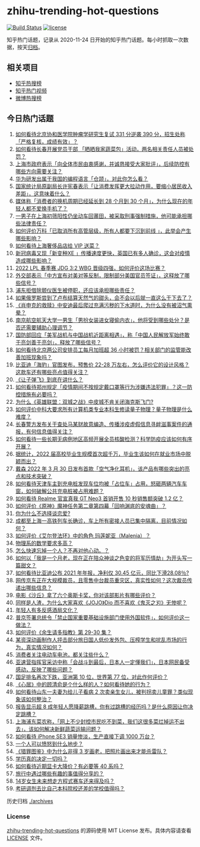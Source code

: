 # zhihu-trending-hot-questions

[![Build Status](https://github.com/justjavac/zhihu-trending-hot-questions/workflows/ci/badge.svg?branch=master)](https://github.com/justjavac/zhihu-trending-hot-questions/actions)
[![license](https://img.shields.io/github/license/justjavac/zhihu-trending-hot-questions)](https://github.com/justjavac/zhihu-trending-hot-questions/blob/master/LICENSE)

知乎热门话题，记录从 2020-11-24 日开始的知乎热门话题。每小时抓取一次数据，按天[归档](./archives)。

## 相关项目

- [知乎热搜榜](https://github.com/justjavac/zhihu-trending-top-search)
- [知乎热门视频](https://github.com/justjavac/zhihu-trending-hot-video)
- [微博热搜榜](https://github.com/justjavac/weibo-trending-hot-search)

## 今日热门话题

<!-- BEGIN -->
<!-- 最后更新时间 Fri Apr 01 2022 05:20:36 GMT+0800 (China Standard Time) -->

1. [如何看待北京协和医学院肿瘤学研究生复试 331 分逆袭 390 分，招生处称「严格复核，成绩有效」？](https://www.zhihu.com/question/525098670)
1. [如何看待长春开展党员干部 「晒晒我家蔬菜包」活动，两名相关责任人员被处罚？](https://www.zhihu.com/question/525163233)
1. [上海市政府表示「向全体市民由衷感谢，并诚恳接受大家批评」，后续防控有哪些方向需要关注？](https://www.zhihu.com/question/525169810)
1. [华为研发出属于我国的编程语言「仓颉」，对此你怎么看？](https://www.zhihu.com/question/523238128)
1. [国家统计局原副局长许宪春表示「让消费发挥更大拉动作用，要缩小居民收入差距」，这意味着什么？](https://www.zhihu.com/question/521126557)
1. [媒体称「消费者的换机周期已经延长到 28 个月到 30 个月」，为什么现在的年轻人都不爱换手机了？](https://www.zhihu.com/question/525016344)
1. [一男子在上海初筛阳性仍坐动车回莆田，被采取刑事强制措施，他可能承担哪些法律责任？](https://www.zhihu.com/question/525239603)
1. [如何评价万科「已取消所有高管层级，所有人都要下沉到前线 」，此举会产生哪些影响？](https://www.zhihu.com/question/525167422)
1. [如何看待上海奢侈品店给 VIP 送菜？](https://www.zhihu.com/question/525194389)
1. [新冠病毒又现「新变种XE 」传播速度更快，英国已有多人确诊，这会对疫情造成哪些影响？](https://www.zhihu.com/question/525230697)
1. [2022 LPL 春季赛 JDG 3:2 WBG 晋级四强，如何评价这场比赛？](https://www.zhihu.com/question/525281444)
1. [外交部表示「中方宣布对美对等反制，限制部分美国官员签证」，这释放了哪些信号？](https://www.zhihu.com/question/525231626)
1. [浦东拒借除颤仪医生被停职，还应该承担哪些责任？](https://www.zhihu.com/question/525208546)
1. [如果俄罗斯尝到了卢布结算天然气的甜头，会不会以后就一直这么干下去了？](https://www.zhihu.com/question/525015293)
1. [《肖申克的救赎》中安迪最后爬过充满污秽的下水道时，为什么没有被沼气熏晕？](https://www.zhihu.com/question/340510659)
1. [南京航空航天大学一男生「男扮女装进女寝偷内衣」，他将受到哪些处分？是否还需要辅助心理调节？](https://www.zhihu.com/question/524578770)
1. [国防部回应「美军战机与中国战机近距离相遇」，称「中国人民解放军始终敢于亮剑善于亮剑」，释放了哪些信号？](https://www.zhihu.com/question/525222225)
1. [如何看待北京两公司安排员工每月加班超 36 小时被罚？相关部门的监管能改善加班现象吗？](https://www.zhihu.com/question/525217490)
1. [比亚迪「海豹」官图发布，预售价 22-28 万左右，怎么评价它的设计风格？这款车还有哪些亮点值得关注？](https://www.zhihu.com/question/525068954)
1. [《让子弹飞》到底在讲什么？](https://www.zhihu.com/question/488393710)
1. [如何看待郑州规定「疫情期间不按规定戴口罩等行为涉嫌违法犯罪」？这一防控措施有必要吗？](https://www.zhihu.com/question/525181830)
1. [为什么《英雄联盟：双城之战》中皮城不肯关闭海克斯飞门?](https://www.zhihu.com/question/525206620)
1. [如何评价中科大要求所有计算机类专业本科生修读量子物理？量子物理是什么难度？](https://www.zhihu.com/question/524885955)
1. [长春警方发布关于查处马某财故意编造、传播涉疫虚假信息寻衅滋事案件的通报，有何信息值得关注？](https://www.zhihu.com/question/525189575)
1. [如何看待一些长期无病例地区高频开展全员核酸检测？科学防疫应该如何有序开展？](https://www.zhihu.com/question/525037497)
1. [据统计，2022 届高校毕业生规模首次超千万，毕业生该如何在就业市场中脱颖而出？](https://www.zhihu.com/question/525156932)
1. [戴森 2022 年 3 月 30 日发布首款「空气净化耳机」，该产品有哪些突出的亮点和技术突破？](https://www.zhihu.com/question/525013004)
1. [如何看待天津车主到充电桩发现车位均被「占位车」占用，怒砸两辆汽车车窗，如何破解公共充电桩被占用难题？](https://www.zhihu.com/question/524799144)
1. [如何看待 Realme 官宣真我 GT Neo3 首销开售 10 秒销售额突破 1.2 亿？](https://www.zhihu.com/question/524941436)
1. [如何评价《原神》魔神任务第二章第四幕「回响渊底的安魂曲」？](https://www.zhihu.com/question/525004674)
1. [你为什么不选择谈恋爱?](https://www.zhihu.com/question/525261344)
1. [成都至上海一高铁列车长确诊，车上所有密接人员已集中隔离，目前情况如何？](https://www.zhihu.com/question/525144672)
1. [如何评价《艾尔登法环》中的角色 玛莲妮亚（Malenia）？](https://www.zhihu.com/question/523761892)
1. [物理系的数学要求多高？](https://www.zhihu.com/question/524877258)
1. [怎么快速忘掉一个人？不再对他心动。？](https://www.zhihu.com/question/517175556)
1. [如何以「我是一个月老，现在正在陪众神谈之色变的将军历情劫」为开头写一篇甜文？](https://www.zhihu.com/question/524164520)
1. [如何看待比亚迪公布 2021 年年报，净利仅 30.45 亿元，同比下滑28.08％?](https://www.zhihu.com/question/524880179)
1. [网传京东正在大规模裁员，且零售中台裁员重灾区，真实性如何？这次裁员传递出哪些信息？](https://www.zhihu.com/question/524569963)
1. [电影《沙丘》拿了六个奥斯卡奖，你对该部影片有哪些评价？](https://www.zhihu.com/question/524567195)
1. [同样是人渣，为什么大家喜欢《JOJO》Dio 而不喜欢《鬼灭之刃》无惨呢？](https://www.zhihu.com/question/383354204)
1. [年轻人有多反感酒局文化？](https://www.zhihu.com/question/478409760)
1. [普京签署总统令「禁止国家重要基础设施部门使用外国软件」，如何评价这一做法？](https://www.zhihu.com/question/525167044)
1. [如何评价《余生请多指教》第 29-30 集？](https://www.zhihu.com/question/525082846)
1. [某资深动画制作人抨击部分旅日国人低价发外包、压榨学生和扰乱市场的行为，真实情况如何？](https://www.zhihu.com/question/525058185)
1. [消费者关注电动车电池，都关注些什么？](https://www.zhihu.com/question/524891195)
1. [亚速营指挥官采访中称「会战斗到最后，日本人一定懂我们」，日本网民备受感动，反映了哪些问题？](https://www.zhihu.com/question/525068031)
1. [国足排名再次下跌，亚洲第 10 位，世界第 77 位，对此作何评价？](https://www.zhihu.com/question/525242454)
1. [《心居》中的顾清俞是个什么样的人？如何看待她的行为？](https://www.zhihu.com/question/523415934)
1. [如何看待山东一夫妻为给儿子看病 2 次卖亲生女儿，被判拐卖儿童罪？类似现象该如何整治？](https://www.zhihu.com/question/524862599)
1. [报告显示超 8 成年轻人愿降薪跳槽，你有过跳槽的经历吗？是什么原因让你决定跳槽？](https://www.zhihu.com/question/524840479)
1. [上海浦东菜农称，「网上不少封控市民吃不到菜，我们这很多菜烂掉运不出去」，该如何解决新鲜蔬菜运输问题？](https://www.zhihu.com/question/525027716)
1. [如何看待 iPhone SE3 销量惨淡，生产直接下调 1000 万台？](https://www.zhihu.com/question/524844865)
1. [一个人可以愤怒到什么地步？](https://www.zhihu.com/question/266544124)
1. [《猎罪图鉴》中为什么非得 3 岁画老，把照片画出来才能杀雷队？](https://www.zhihu.com/question/523295124)
1. [学历真的决定一切吗？](https://www.zhihu.com/question/525165380)
1. [如何看待近期显卡大降价？有必要等 40 系吗？](https://www.zhihu.com/question/524556984)
1. [旅行中遇过哪些有趣的事值得分享的？](https://www.zhihu.com/question/521532177)
1. [14岁女生未来想走方程式赛车还来得及吗？](https://www.zhihu.com/question/524109296)
1. [考研调剂去比自己本科院校还差的学校值得吗？](https://www.zhihu.com/question/524106504)

<!-- END -->

历史归档 [./archives](./archives)

### License

[zhihu-trending-hot-questions](https://github.com/justjavac/zhihu-trending-hot-questions)
的源码使用 MIT License 发布。具体内容请查看 [LICENSE](./LICENSE) 文件。

